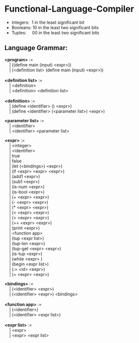 # Functional-Language-Compiler
* Integers:&nbsp; 1 in the least significant bit
* Booleans: 10 in the least two significant bits
* Tuples:&nbsp;&nbsp;&nbsp;&nbsp; 00 in the least two significant bits

## Language Grammar:

<b>&lt;program></b> := </br>
&nbsp;&nbsp;&nbsp;  | ((define main (input) &lt;expr>)) </br>
&nbsp;&nbsp;&nbsp;  | (&lt;definition list> (define main (input) &lt;expr>)) </br>
</br>
<b>&lt;definition list></b> := </br>
&nbsp;&nbsp;&nbsp;  | &lt;definition> </br>
&nbsp;&nbsp;&nbsp;  | &lt;definition> &lt;definition list> </br>
</br>
<b>&lt;definition></b> := </br>
&nbsp;&nbsp;&nbsp;  | (define &lt;identifier> () &lt;expr>) </br>
&nbsp;&nbsp;&nbsp;  | (define &lt;identifier> (&lt;parameter list>) &lt;expr>) </br>

<b>&lt;parameter list></b> := </br>
&nbsp;&nbsp;&nbsp;  | &lt;identifier> </br>
&nbsp;&nbsp;&nbsp;  | &lt;identifier> &lt;parameter list> </br>

<b>&lt;expr></b> := </br>
&nbsp;&nbsp;&nbsp;  | &lt;integer> </br>
&nbsp;&nbsp;&nbsp;  | &lt;identifier> </br>
&nbsp;&nbsp;&nbsp;  | true </br>
&nbsp;&nbsp;&nbsp;  | false </br>
&nbsp;&nbsp;&nbsp;  | (let (&lt;bindings>) &lt;expr>) </br>
&nbsp;&nbsp;&nbsp;  | (if &lt;expr> &lt;expr> &lt;expr>) </br>
&nbsp;&nbsp;&nbsp;  | (add1 &lt;expr>) </br>
&nbsp;&nbsp;&nbsp;  | (sub1 &lt;expr>) </br>
&nbsp;&nbsp;&nbsp;  | (is-num &lt;expr>) </br>
&nbsp;&nbsp;&nbsp;  | (is-bool &lt;expr>) </br>
&nbsp;&nbsp;&nbsp;  | (+ &lt;expr> &lt;expr>) </br>
&nbsp;&nbsp;&nbsp;  | (- &lt;expr> &lt;expr>) </br>
&nbsp;&nbsp;&nbsp;  | (* &lt;expr> &lt;expr>) </br>
&nbsp;&nbsp;&nbsp;  | (&lt; &lt;expr> &lt;expr>) </br>
&nbsp;&nbsp;&nbsp;  | (> &lt;expr> &lt;expr>) </br>
&nbsp;&nbsp;&nbsp;  | (== &lt;expr> &lt;expr>) </br>
&nbsp;&nbsp;&nbsp;  | (print &lt;expr>) </br>
&nbsp;&nbsp;&nbsp;  | &lt;function app> </br>
&nbsp;&nbsp;&nbsp;  | (tup &lt;expr list>) </br>
&nbsp;&nbsp;&nbsp;  | (tup-len &lt;expr>) </br>
&nbsp;&nbsp;&nbsp;  | (tup-get &lt;expr> &lt;expr>) </br>
&nbsp;&nbsp;&nbsp;  | (is-tup &lt;expr>) </br>
&nbsp;&nbsp;&nbsp;  | (while &lt;expr> <expr>) </br>
&nbsp;&nbsp;&nbsp;  | (begin &lt;expr list>) </br>
&nbsp;&nbsp;&nbsp;  | (:= &lt;id> &lt;expr>) </br>
&nbsp;&nbsp;&nbsp;  | (= &lt;expr> &lt;expr>) </br>

<b>&lt;bindings></b> := </br>
&nbsp;&nbsp;&nbsp;  | (&lt;identifier> &lt;expr>) </br>
&nbsp;&nbsp;&nbsp;  | (&lt;identifier> &lt;expr>) &lt;bindings> </br>
</br>
<b>&lt;function app></b> := </br>
&nbsp;&nbsp;&nbsp;  | (&lt;identifier>) </br>
&nbsp;&nbsp;&nbsp;  | (&lt;identifier> &lt;expr list>) </br>
</br>
<b>&lt;expr list></b> := </br>
&nbsp;&nbsp;&nbsp; | &lt;expr> </br> 
&nbsp;&nbsp;&nbsp; | &lt;expr> &lt;expr list> </br>
